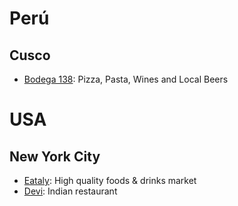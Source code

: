 # Perú

## Cusco

- [Bodega 138](https://www.facebook.com/pages/La-Bodega-138/258271407522099): Pizza, Pasta, Wines and Local Beers

# USA

## New York City

- [Eataly](http://eataly.com/): High quality foods & drinks market
- [Devi](devinyc.com): Indian restaurant
